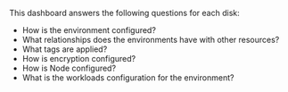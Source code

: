 This dashboard answers the following questions for each disk:

- How is the environment configured?
- What relationships does the environments have with other resources?
- What tags are applied?
- How is encryption configured?
- How is Node configured?
- What is the workloads configuration for the environment?

